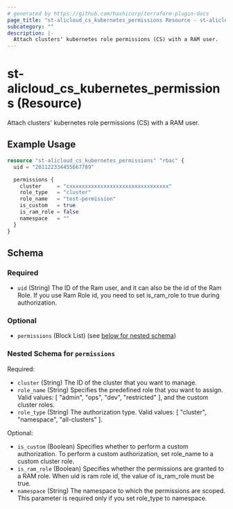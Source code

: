 ```yaml
---
# generated by https://github.com/hashicorp/terraform-plugin-docs
page_title: "st-alicloud_cs_kubernetes_permissions Resource - st-alicloud"
subcategory: ""
description: |-
  Attach clusters' kubernetes role permissions (CS) with a RAM user.
---
```


# st-alicloud_cs_kubernetes_permissions (Resource)

Attach clusters' kubernetes role permissions (CS) with a RAM user.

## Example Usage

```terraform
resource "st-alicloud_cs_kubernetes_permissions" "rbac" {
  uid = "201122334455667789"

  permissions {
    cluster     = "cxxxxxxxxxxxxxxxxxxxxxxxxxxxxxxxx"
    role_type   = "cluster"
    role_name   = "test-permission"
    is_custom   = true
    is_ram_role = false
    namespace   = ""
  }
}
```

<!-- schema generated by tfplugindocs -->
## Schema

### Required

- `uid` (String) The ID of the Ram user, and it can also be the id of the Ram Role. If you use Ram Role id, you need to set is_ram_role to true during authorization.

### Optional

- `permissions` (Block List) (see [below for nested schema](#nestedblock--permissions))

<a id="nestedblock--permissions"></a>
### Nested Schema for `permissions`

Required:

- `cluster` (String) The ID of the cluster that you want to manage.
- `role_name` (String) Specifies the predefined role that you want to assign. Valid values: [ "admin", "ops", "dev", "restricted" ], and the custom cluster roles.
- `role_type` (String) The authorization type. Valid values: [ "cluster", "namespace", "all-clusters" ].

Optional:

- `is_custom` (Boolean) Specifies whether to perform a custom authorization. To perform a custom authorization, set role_name to a custom cluster role.
- `is_ram_role` (Boolean) Specifies whether the permissions are granted to a RAM role. When uid is ram role id, the value of is_ram_role must be true.
- `namespace` (String) The namespace to which the permissions are scoped. This parameter is required only if you set role_type to namespace.
